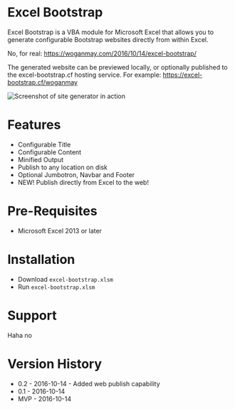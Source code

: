 # Excel Bootstrap

Excel Bootstrap is a VBA module for Microsoft Excel that allows you to generate configurable Bootstrap websites directly from within Excel.

No, for real: https://woganmay.com/2016/10/14/excel-bootstrap/

The generated website can be previewed locally, or optionally published to the excel-bootstrap.cf hosting service. For example: https://excel-bootstrap.cf/woganmay

![Screenshot of site generator in action](https://raw.githubusercontent.com/woganmay/excel-bootstrap/master/screenshot3.png)

# Features

* Configurable Title
* Configurable Content
* Minified Output
* Publish to any location on disk
* Optional Jumbotron, Navbar and Footer
* NEW! Publish directly from Excel to the web!

# Pre-Requisites

* Microsoft Excel 2013 or later

# Installation

* Download `excel-bootstrap.xlsm`
* Run `excel-bootstrap.xlsm`

# Support

Haha no

# Version History

* 0.2 - 2016-10-14 - Added web publish capability
* 0.1 - 2016-10-14 
* MVP - 2016-10-14
